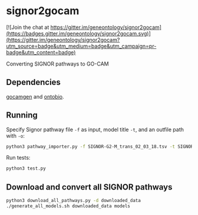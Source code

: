 # signor2gocam

[![Join the chat at https://gitter.im/geneontology/signor2gocam](https://badges.gitter.im/geneontology/signor2gocam.svg)](https://gitter.im/geneontology/signor2gocam?utm_source=badge&utm_medium=badge&utm_campaign=pr-badge&utm_content=badge)

Converting SIGNOR pathways to GO-CAM

## Dependencies
[gocamgen](https://github.com/dustine32/gocamgen) and 
[ontobio](https://github.com/biolink/ontobio).

## Running
Specify Signor pathway file `-f` as input, model title `-t`, and an outfile path with `-o`:
```bash
python3 pathway_importer.py -f SIGNOR-G2-M_trans_02_03_18.tsv -t SIGNOR-G2-M_trans -o outfile.ttl
```
Run tests:
```bash
python3 test.py
```

## Download and convert all SIGNOR pathways
```bash
python3 download_all_pathways.py -d downloaded_data
./generate_all_models.sh downloaded_data models
```
